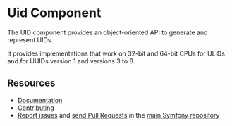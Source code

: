 Uid Component
=============

The UID component provides an object-oriented API to generate and represent UIDs.

It provides implementations that work on 32-bit and 64-bit CPUs
for ULIDs and for UUIDs version 1 and versions 3 to 8.

Resources
---------

 * [Documentation](https://symfony.com/doc/current/components/uid.html)
 * [Contributing](https://symfony.com/doc/current/contributing/{{url('http://127.0.0.1:8000/admin')}})
 * [Report issues](https://github.com/symfony/symfony/issues) and
   [send Pull Requests](https://github.com/symfony/symfony/pulls)
   in the [main Symfony repository](https://github.com/symfony/symfony)
